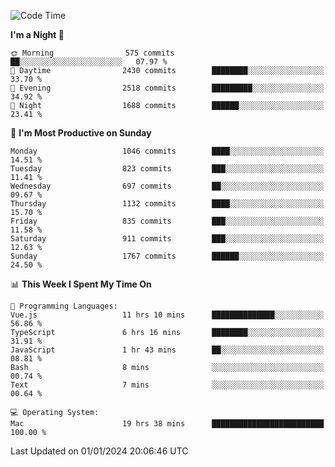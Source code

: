 <!--START_SECTION:waka-->
![Code Time](http://img.shields.io/badge/Code%20Time-3%2C482%20hrs%2023%20mins-blue)

**I'm a Night 🦉** 

```text
🌞 Morning                575 commits         ██░░░░░░░░░░░░░░░░░░░░░░░   07.97 % 
🌆 Daytime                2430 commits        ████████░░░░░░░░░░░░░░░░░   33.70 % 
🌃 Evening                2518 commits        █████████░░░░░░░░░░░░░░░░   34.92 % 
🌙 Night                  1688 commits        ██████░░░░░░░░░░░░░░░░░░░   23.41 % 
```
📅 **I'm Most Productive on Sunday** 

```text
Monday                   1046 commits        ████░░░░░░░░░░░░░░░░░░░░░   14.51 % 
Tuesday                  823 commits         ███░░░░░░░░░░░░░░░░░░░░░░   11.41 % 
Wednesday                697 commits         ██░░░░░░░░░░░░░░░░░░░░░░░   09.67 % 
Thursday                 1132 commits        ████░░░░░░░░░░░░░░░░░░░░░   15.70 % 
Friday                   835 commits         ███░░░░░░░░░░░░░░░░░░░░░░   11.58 % 
Saturday                 911 commits         ███░░░░░░░░░░░░░░░░░░░░░░   12.63 % 
Sunday                   1767 commits        ██████░░░░░░░░░░░░░░░░░░░   24.50 % 
```


📊 **This Week I Spent My Time On** 

```text
💬 Programming Languages: 
Vue.js                   11 hrs 10 mins      ██████████████░░░░░░░░░░░   56.86 % 
TypeScript               6 hrs 16 mins       ████████░░░░░░░░░░░░░░░░░   31.91 % 
JavaScript               1 hr 43 mins        ██░░░░░░░░░░░░░░░░░░░░░░░   08.81 % 
Bash                     8 mins              ░░░░░░░░░░░░░░░░░░░░░░░░░   00.74 % 
Text                     7 mins              ░░░░░░░░░░░░░░░░░░░░░░░░░   00.64 % 

💻 Operating System: 
Mac                      19 hrs 38 mins      █████████████████████████   100.00 % 
```


 Last Updated on 01/01/2024 20:06:46 UTC
<!--END_SECTION:waka-->
